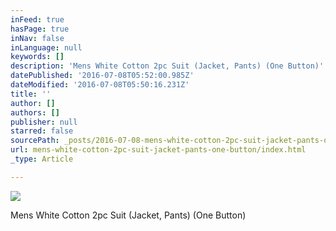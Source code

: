 ```yaml
---
inFeed: true
hasPage: true
inNav: false
inLanguage: null
keywords: []
description: 'Mens White Cotton 2pc Suit (Jacket, Pants) (One Button)'
datePublished: '2016-07-08T05:52:00.985Z'
dateModified: '2016-07-08T05:50:16.231Z'
title: ''
author: []
authors: []
publisher: null
starred: false
sourcePath: _posts/2016-07-08-mens-white-cotton-2pc-suit-jacket-pants-one-button.md
url: mens-white-cotton-2pc-suit-jacket-pants-one-button/index.html
_type: Article

---
```

![](https://the-grid-user-content.s3-us-west-2.amazonaws.com/cc7ca0e9-e6a9-4c2e-8b04-ac085a3d7da1.jpg)

Mens White Cotton 2pc Suit (Jacket, Pants) (One Button)